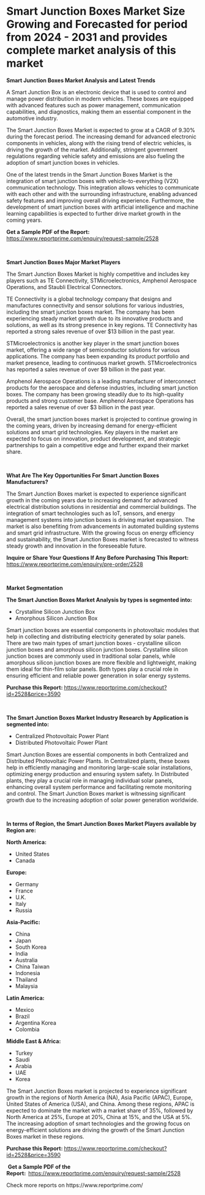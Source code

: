 <p><h1>Smart Junction Boxes Market Size Growing and Forecasted for period from 2024 - 2031 and provides complete market analysis of this market</h1></p><p><strong>Smart Junction Boxes Market Analysis and Latest Trends</strong></p>
<p><p>A Smart Junction Box is an electronic device that is used to control and manage power distribution in modern vehicles. These boxes are equipped with advanced features such as power management, communication capabilities, and diagnostics, making them an essential component in the automotive industry.</p><p>The Smart Junction Boxes Market is expected to grow at a CAGR of 9.30% during the forecast period. The increasing demand for advanced electronic components in vehicles, along with the rising trend of electric vehicles, is driving the growth of the market. Additionally, stringent government regulations regarding vehicle safety and emissions are also fueling the adoption of smart junction boxes in vehicles.</p><p>One of the latest trends in the Smart Junction Boxes Market is the integration of smart junction boxes with vehicle-to-everything (V2X) communication technology. This integration allows vehicles to communicate with each other and with the surrounding infrastructure, enabling advanced safety features and improving overall driving experience. Furthermore, the development of smart junction boxes with artificial intelligence and machine learning capabilities is expected to further drive market growth in the coming years.</p></p>
<p><strong>Get a Sample PDF of the Report:&nbsp;</strong> <a href="https://www.reportprime.com/enquiry/request-sample/2528">https://www.reportprime.com/enquiry/request-sample/2528</a></p>
<p>&nbsp;</p>
<p><strong>Smart Junction Boxes Major Market Players</strong></p>
<p><p>The Smart Junction Boxes Market is highly competitive and includes key players such as TE Connectivity, STMicroelectronics, Amphenol Aerospace Operations, and Staubli Electrical Connectors. </p><p>TE Connectivity is a global technology company that designs and manufactures connectivity and sensor solutions for various industries, including the smart junction boxes market. The company has been experiencing steady market growth due to its innovative products and solutions, as well as its strong presence in key regions. TE Connectivity has reported a strong sales revenue of over $13 billion in the past year.</p><p>STMicroelectronics is another key player in the smart junction boxes market, offering a wide range of semiconductor solutions for various applications. The company has been expanding its product portfolio and market presence, leading to continuous market growth. STMicroelectronics has reported a sales revenue of over $9 billion in the past year.</p><p>Amphenol Aerospace Operations is a leading manufacturer of interconnect products for the aerospace and defense industries, including smart junction boxes. The company has been growing steadily due to its high-quality products and strong customer base. Amphenol Aerospace Operations has reported a sales revenue of over $3 billion in the past year.</p><p>Overall, the smart junction boxes market is projected to continue growing in the coming years, driven by increasing demand for energy-efficient solutions and smart grid technologies. Key players in the market are expected to focus on innovation, product development, and strategic partnerships to gain a competitive edge and further expand their market share.</p></p>
<p>&nbsp;</p>
<p><strong>What Are The Key Opportunities For Smart Junction Boxes Manufacturers?</strong></p>
<p><p>The Smart Junction Boxes market is expected to experience significant growth in the coming years due to increasing demand for advanced electrical distribution solutions in residential and commercial buildings. The integration of smart technologies such as IoT, sensors, and energy management systems into junction boxes is driving market expansion. The market is also benefiting from advancements in automated building systems and smart grid infrastructure. With the growing focus on energy efficiency and sustainability, the Smart Junction Boxes market is forecasted to witness steady growth and innovation in the foreseeable future.</p></p>
<p><strong>Inquire or Share Your Questions If Any Before Purchasing This Report:</strong> <a href="https://www.reportprime.com/enquiry/pre-order/2528">https://www.reportprime.com/enquiry/pre-order/2528</a></p>
<p>&nbsp;</p>
<p><strong>Market Segmentation</strong></p>
<p><strong>The Smart Junction Boxes Market Analysis by types is segmented into:</strong></p>
<p><ul><li>Crystalline Silicon Junction Box</li><li>Amorphous Silicon Junction Box</li></ul></p>
<p><p>Smart junction boxes are essential components in photovoltaic modules that help in collecting and distributing electricity generated by solar panels. There are two main types of smart junction boxes - crystalline silicon junction boxes and amorphous silicon junction boxes. Crystalline silicon junction boxes are commonly used in traditional solar panels, while amorphous silicon junction boxes are more flexible and lightweight, making them ideal for thin-film solar panels. Both types play a crucial role in ensuring efficient and reliable power generation in solar energy systems.</p></p>
<p><strong>Purchase this Report:&nbsp;</strong><a href="https://www.reportprime.com/checkout?id=2528&price=3590">https://www.reportprime.com/checkout?id=2528&price=3590</a></p>
<p>&nbsp;</p>
<p><strong>The Smart Junction Boxes Market Industry Research by Application is segmented into:</strong></p>
<p><ul><li>Centralized Photovoltaic Power Plant</li><li>Distributed Photovoltaic Power Plant</li></ul></p>
<p><p>Smart Junction Boxes are essential components in both Centralized and Distributed Photovoltaic Power Plants. In Centralized plants, these boxes help in efficiently managing and monitoring large-scale solar installations, optimizing energy production and ensuring system safety. In Distributed plants, they play a crucial role in managing individual solar panels, enhancing overall system performance and facilitating remote monitoring and control. The Smart Junction Boxes market is witnessing significant growth due to the increasing adoption of solar power generation worldwide.</p></p>
<p>&nbsp;</p>
<p><strong>In terms of Region, the Smart Junction Boxes Market Players available by Region are:</strong></p>
<p>
    <p> <strong> North America: </strong>
        <ul>
            <li>United States</li>
            <li>Canada</li>
        </ul>
        </p> 
    <p> <strong> Europe: </strong>
        <ul>
            <li>Germany</li>
            <li>France</li>
            <li>U.K.</li>
            <li>Italy</li>
            <li>Russia</li>
        </ul>
        </p> 
    <p> <strong> Asia-Pacific: </strong>
        <ul>
            <li>China</li>
            <li>Japan</li>
            <li>South Korea</li>
            <li>India</li>
            <li>Australia</li>
            <li>China Taiwan</li>
            <li>Indonesia</li>
            <li>Thailand</li>
            <li>Malaysia</li>
        </ul>
        </p> 
    <p> <strong> Latin America: </strong>
        <ul>
            <li>Mexico</li>
            <li>Brazil</li>
            <li>Argentina Korea</li>
            <li>Colombia</li>
        </ul>
        </p> 
    <p> <strong> Middle East & Africa: </strong>
        <ul>
            <li>Turkey</li>
            <li>Saudi</li>
            <li>Arabia</li>
            <li>UAE</li>
            <li>Korea</li>
        </ul>
    </p>
    </p>
<p><p>The Smart Junction Boxes market is projected to experience significant growth in the regions of North America (NA), Asia Pacific (APAC), Europe, United States of America (USA), and China. Among these regions, APAC is expected to dominate the market with a market share of 35%, followed by North America at 25%, Europe at 20%, China at 15%, and the USA at 5%. The increasing adoption of smart technologies and the growing focus on energy-efficient solutions are driving the growth of the Smart Junction Boxes market in these regions.</p></p>
<p><strong>Purchase this Report: </strong><a href="https://www.reportprime.com/checkout?id=2528&price=3590">https://www.reportprime.com/checkout?id=2528&price=3590</a></p>
<p>&nbsp;<strong>Get a Sample PDF of the Report:&nbsp;&nbsp;</strong><a href="https://www.reportprime.com/enquiry/request-sample/2528">https://www.reportprime.com/enquiry/request-sample/2528</a></p>
<p><strong></strong></p>
<p>Check more reports on https://www.reportprime.com/</p>